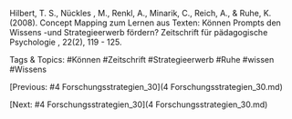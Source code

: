  
Hilbert, T. S., Nückles , M., Renkl, A., Minarik, C., Reich, A., & Ruhe, K. (2008). Concept 
Mapping zum Lernen aus Texten: Können Prompts den Wissens -und 
Strategieerwerb fördern? Zeitschrift für pädagogische Psychologie , 22(2), 119 -
125. 

   Tags & Topics:
   #Können
   #Zeitschrift
   #Strategieerwerb
   #Ruhe
   #wissen
   #Wissens

[Previous: #4 Forschungsstrategien_30](4 Forschungsstrategien_30.md)

[Next: #4 Forschungsstrategien_30](4 Forschungsstrategien_30.md)